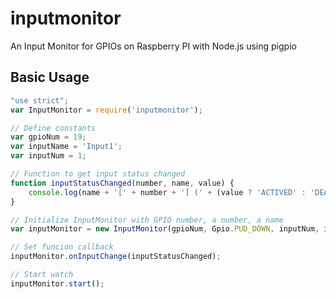 # inputmonitor
An Input Monitor for GPIOs on Raspberry PI with Node.js using pigpio

## Basic Usage

```javascript
"use strict";
var InputMonitor = require('inputmonitor');

// Define constants
var gpioNum = 19;
var inputName = 'Input1';
var inputNum = 1;

// Function to get input status changed
function inputStatusChanged(number, name, value) {
    console.log(name + '[' + number + '] (' + (value ? 'ACTIVED' : 'DEACTIVED') + ')');
}

// Initialize InputMonitor with GPIO number, a number, a name
var inputMonitor = new InputMonitor(gpioNum, Gpio.PUD_DOWN, inputNum, inputName);

// Set funcion callback
inputMonitor.onInputChange(inputStatusChanged);

// Start watch
inputMonitor.start();

```

